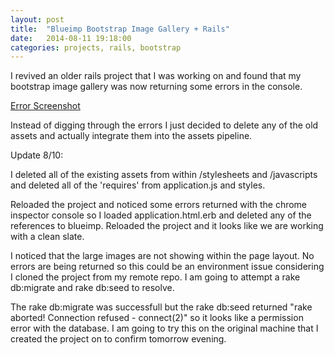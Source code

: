 ```yaml
---
layout: post
title:  "Blueimp Bootstrap Image Gallery + Rails"
date:   2014-08-11 19:18:00
categories: projects, rails, bootstrap
---
```


I revived an older rails project that I was working on and found that my bootstrap image gallery was now returning some errors in the console.

[Error Screenshot]({{http://www.evanniedojadlo.github.io}}/img/error_screenshot1.png)

Instead of digging through the errors I just decided to delete any of the old assets and actually integrate them into the assets pipeline.

Update 8/10:

I deleted all of the existing assets from within /stylesheets and /javascripts and deleted all of the 'requires' from application.js and styles.

Reloaded the project and noticed some errors returned with the chrome inspector console so I loaded application.html.erb and deleted any of the references to blueimp. Reloaded the project and it looks like we are working with a clean slate.

I noticed that the large images are not showing within the page layout. No errors are being returned so this could be an environment issue considering I cloned the project from my remote repo. I am going to attempt a rake db:migrate and rake db:seed to resolve.

The rake db:migrate was successfull but the rake db:seed returned "rake aborted! Connection refused - connect(2)" so it looks like a permission error with the database. I am going to try this on the original machine that I created the project on to confirm tomorrow evening.
